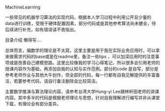 MachineLearning

一些常见的机器学习算法的实现代码，根据本人学习过程中利用公开且少量的data进行训练，受限于硬体配置因素，部分代码或是其他参考算法尚未健全，待后续进行补充，如有错误请不吝指出。

目录介绍
懒得写....

总体而言，偏数学的理论是不太寫，这里主要是用于我在实际业务应用时，可以拿来做需求代码的base或是在readme里，备注一些tips ，可以加深应用时的注意事项或是改善自己建模思路。这里比较像我的学习心得笔记，所以很多会引用老师的授课内容作为基础，再添加自我的认知与实作范例。部分的code 是自写，部分是参考老师作业与其他大牛创作，但全部的代码，每一行都有自我见解提供的丰富备注，若要参考代码，请自行备注删除会比较简洁。

主要数学推演与算法理论内容，请参考台湾大学Hung-yi Lee跟林轩田老师的讲课内容。其中多半的代码是根据老师理论与思想，针对自我理解进行编写并非从课堂下载，有理论会有部分差异。

